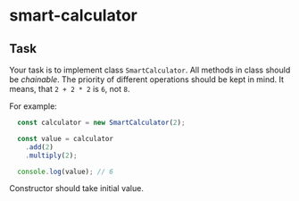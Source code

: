 # smart-calculator

## Task

Your task is to implement class `SmartCalculator`. All methods in class should be *chainable*. The priority of different operations should be kept in mind. It means, that `2 + 2 * 2` is `6`, not `8`.

For example:
```js
  const calculator = new SmartCalculator(2);

  const value = calculator
    .add(2)
    .multiply(2);

  console.log(value); // 6
```

Constructor should take initial value.
